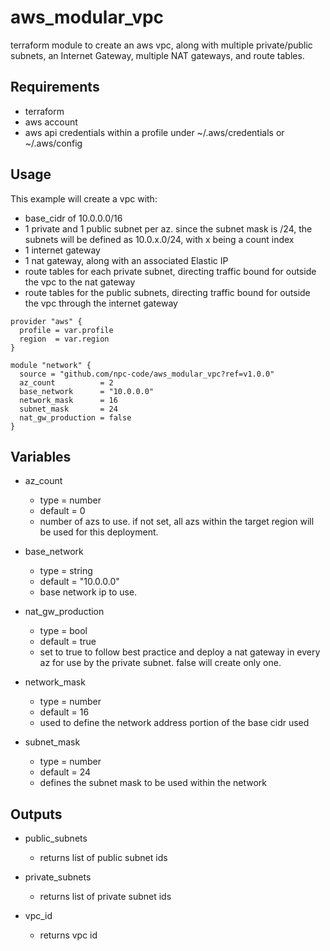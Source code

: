 # aws_modular_vpc

terraform module to create an aws vpc, along with multiple private/public subnets, an Internet Gateway, multiple NAT gateways, and route tables.

## Requirements
- terraform
- aws account
- aws api credentials within a profile under ~/.aws/credentials or ~/.aws/config  

## Usage
This example will create a vpc with:
- base_cidr of 10.0.0.0/16
- 1 private and 1 public subnet per az.  since the subnet mask is /24, the subnets will be defined as 10.0.x.0/24, with x being a count index
- 1 internet gateway
- 1 nat gateway, along with an associated Elastic IP
- route tables for each private subnet, directing traffic bound for outside the vpc to the nat gateway
- route tables for the public subnets, directing traffic bound for outside the vpc through the internet gateway

```
provider "aws" {
  profile = var.profile
  region  = var.region
}

module "network" {
  source = "github.com/npc-code/aws_modular_vpc?ref=v1.0.0"
  az_count          = 2
  base_network      = "10.0.0.0"
  network_mask      = 16
  subnet_mask       = 24
  nat_gw_production = false
}

```


## Variables
- az_count
    - type = number
    - default = 0
    - number of azs to use.  if not set, all azs within the target region will be used for this deployment.

- base_network
    - type = string
    - default = "10.0.0.0"
    - base network ip to use.

- nat_gw_production
    - type = bool
    - default = true
    - set to true to follow best practice and deploy a nat gateway in every az for use by the private subnet.  false will create only one. 

- network_mask
    - type = number
    - default = 16
    - used to define the network address portion of the base cidr used

- subnet_mask
    - type = number
    - default = 24
    - defines the subnet mask to be used within the network


## Outputs
- public_subnets
    - returns list of public subnet ids

- private_subnets
	- returns list of private subnet ids 

- vpc_id
	- returns vpc id
  